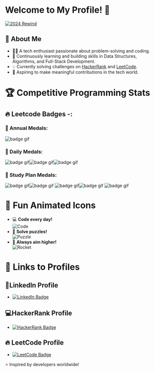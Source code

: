 # Welcome to My Profile! 🌟
<div class="swiper-slide w-auto swiper-slide-active" data-swiper-slide-index="0" style="width: 218px; margin-right: 24px;"><a class="flex flex-col" href="https://leetcode.com/rewind/2024/?source=ps" aria-label="2024 Rewind"><div class="md:aspect-w-2 md:aspect-h-1 h-[100px] w-[200px] md:h-auto md:w-auto"><span class="relative inline-block overflow-hidden shadow-level1 dark:shadow-dark-level1 rounded-[8px]"><img src="https://assets.leetcode.com/users/images/93ad444a-6425-413b-9094-8a613d7be5ab_1734667147.858678.png" class="object-cover md:h-full md:w-full h-[100px] w-[200px]" alt="2024 Rewind"></span></div></a></div>

## 🚀 About Me
- 👨‍💻 A tech enthusiast passionate about problem-solving and coding.
- 🌟 Continuously learning and building skills in Data Structures, Algorithms, and Full-Stack Development.
- 💡 Currently solving challenges on [HackerRank](https://www.hackerrank.com/aryankatiyarak2) and [LeetCode](https://leetcode.com/u/aryankatiyarak/).
- 🌱 Aspiring to make meaningful contributions in the tech world.

# 🏆 Competitive Programming Stats
## 🔥 Leetcode Badges -:
### 🚀 Annual Medals:
![badge gif](https://assets.leetcode.com/static_assets/others/2550.gif)
### 🚀 Daily Medals:
![badge gif](https://assets.leetcode.com/static_assets/marketing/202502.gif)![badge gif](https://assets.leetcode.com/static_assets/marketing/202501.gif)![badge gif](https://leetcode.com/static/images/badges/2024/gif/2024-12.gif)
### 🚀 Study Plan Medals:
![badge gif](https://assets.leetcode.com/static_assets/others/Top_Interview_150.gif)![badge gif](https://assets.leetcode.com/static_assets/others/Top_100_Liked.gif)
![badge gif](https://assets.leetcode.com/static_assets/others/LeetCode_75.gif)![badge gif](https://assets.leetcode.com/static_assets/others/Top_SQL_50.gif)
![badge gif](https://assets.leetcode.com/static_assets/others/Introduction_to_Pandas.gif)
# 🎨 Fun Animated Icons
- 💻 **Code every day!**  
  ![Code](https://media.giphy.com/media/f3iwJFOVOwuy7K6FFw/giphy.gif)  
- 🧩 **Solve puzzles!**  
  ![Puzzle](https://media.giphy.com/media/l3q2K5jinAlChoCLS/giphy.gif)
- 🚀 **Always aim higher!**  
  ![Rocket](https://media.giphy.com/media/3o7abKhOpu0NwenH3O/giphy.gif)
# 🌟 Links to Profiles
## 💼LinkedIn Profile
- [![LinkedIn Badge](https://img.shields.io/badge/-LinkedIn-0A66C2?style=flat&logo=LinkedIn&logoColor=white)](https://www.linkedin.com/in/aryan-katiyar-221913297)  
## 💻HackerRank Profile
- [![HackerRank Badge](https://img.shields.io/badge/-HackerRank-2EC866?style=flat&logo=HackerRank&logoColor=white)](https://www.hackerrank.com/aryankatiyarak2)
## 🔥 LeetCode Profile
- [![LeetCode Badge](https://img.shields.io/badge/-LeetCode-FFA116?style=flat&logo=LeetCode&logoColor=white)](https://leetcode.com/u/aryankatiyarak/)

⭐️ Inspired by developers worldwide!
